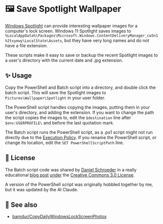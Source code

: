 # 🖼️ Save Spotlight Wallpaper

[Windows Spotlight](https://learn.microsoft.com/en-us/windows/configuration/windows-spotlight#what-does-windows-spotlight-include) can provide interesting wallpaper images for a computer's lock screen. Windows 11 Spotlight saves images to `%LocalAppData%\Packages\Microsoft.Windows.ContentDeliveryManager_cw5n1h2txyewy\LocalState\Assets`, but they have very long names and do not have a file extension.

These scripts make it easy to save or backup the recent Spotlight images to a user's directory with the current date and .jpg extension.

## ✨ Usage
Copy the PowerShell and Batch script into a directory, and double click the batch script. This will save the Spotlight images to `Pictures\Wallpaper\Spotlight` in your user folder.

The PowerShell script handles copying the images, putting them in your user's directory, and adding the extension. If you want to change the path the script copies the images to, edit the `$destination` line after `$env:USERPROFILE\` and before the last quotation mark.

The Batch script runs the PowerShell script, as a .ps1 script might not run directly due to the [Execution Policy](https://learn.microsoft.com/en-us/powershell/module/microsoft.powershell.core/about/about_execution_policies?view=powershell-7.3). If you rename the PowerShell script, or change its location, edit the `SET PowerShellScriptPath` line.

## 📝 License
The Batch script code was shared by [Daniel Schroeder](https://github.com/deadlydog) in a really educational [blog post](https://blog.danskingdom.com/allow-others-to-run-your-powershell-scripts-from-a-batch-file-they-will-love-you-for-it/) [under](https://blog.danskingdom.com/about/#-license) the [Creative Commons 3.0 License](https://creativecommons.org/licenses/by/3.0/).

A version of the PowerShell script was originally hobbled together by me, but it was updated by the AI Claude.

## 🔭 See also
- [bamdur/CopyDailyWindowsLockScreenPhotos](https://github.com/bamdur/CopyDailyWindowsLockScreenPhotos)
